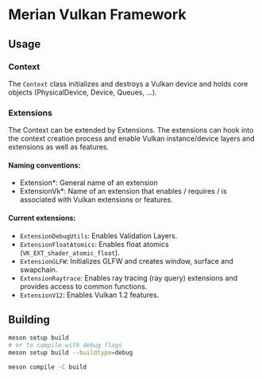 # Merian Vulkan Framework


## Usage

### Context
The `Context` class initializes and destroys a Vulkan device and holds core objects (PhysicalDevice, Device, Queues, ...).

### Extensions
The Context can be extended by Extensions. The extensions can hook into the context creation process and enable Vulkan instance/device layers and extensions as well as features.

#### Naming conventions:

- Extension*: General name of an extension
- ExtensionVk*: Name of an extension that enables / requires / is associated with Vulkan extensions or features.

#### Current extensions:

- `ExtensionDebugUtils`: Enables Validation Layers.
- `ExtensionFloatAtomics`: Enables float atomics (`VK_EXT_shader_atomic_float`).
- `ExtensionGLFW`: Initializes GLFW and creates window, surface and swapchain.
- `ExtensionRaytrace`: Enables ray tracing (ray query) extensions and provides access to common functions.
- `ExtensionV12`: Enables Vulkan 1.2 features.


## Building

```bash
meson setup build
# or to compile with debug flags
meson setup build --buildtype=debug

meson compile -C build
```
